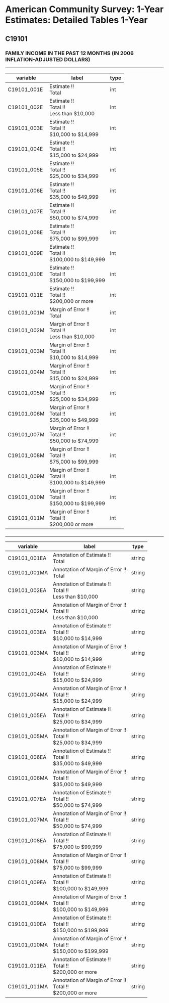 # American Community Survey: 1-Year Estimates: Detailed Tables 1-Year

## C19101

### FAMILY INCOME IN THE PAST 12 MONTHS (IN 2006 INFLATION-ADJUSTED DOLLARS)

___

| variable | label | type |
| ----- | ----- | ----- |
| C19101_001E | Estimate !!<br>Total | int |
| C19101_002E | Estimate !!<br>Total !!<br>Less than $10,000 | int |
| C19101_003E | Estimate !!<br>Total !!<br>$10,000 to $14,999 | int |
| C19101_004E | Estimate !!<br>Total !!<br>$15,000 to $24,999 | int |
| C19101_005E | Estimate !!<br>Total !!<br>$25,000 to $34,999 | int |
| C19101_006E | Estimate !!<br>Total !!<br>$35,000 to $49,999 | int |
| C19101_007E | Estimate !!<br>Total !!<br>$50,000 to $74,999 | int |
| C19101_008E | Estimate !!<br>Total !!<br>$75,000 to $99,999 | int |
| C19101_009E | Estimate !!<br>Total !!<br>$100,000 to $149,999 | int |
| C19101_010E | Estimate !!<br>Total !!<br>$150,000 to $199,999 | int |
| C19101_011E | Estimate !!<br>Total !!<br>$200,000 or more | int |
| C19101_001M | Margin of Error !!<br>Total | int |
| C19101_002M | Margin of Error !!<br>Total !!<br>Less than $10,000 | int |
| C19101_003M | Margin of Error !!<br>Total !!<br>$10,000 to $14,999 | int |
| C19101_004M | Margin of Error !!<br>Total !!<br>$15,000 to $24,999 | int |
| C19101_005M | Margin of Error !!<br>Total !!<br>$25,000 to $34,999 | int |
| C19101_006M | Margin of Error !!<br>Total !!<br>$35,000 to $49,999 | int |
| C19101_007M | Margin of Error !!<br>Total !!<br>$50,000 to $74,999 | int |
| C19101_008M | Margin of Error !!<br>Total !!<br>$75,000 to $99,999 | int |
| C19101_009M | Margin of Error !!<br>Total !!<br>$100,000 to $149,999 | int |
| C19101_010M | Margin of Error !!<br>Total !!<br>$150,000 to $199,999 | int |
| C19101_011M | Margin of Error !!<br>Total !!<br>$200,000 or more | int |
### 

___

| variable | label | type |
| ----- | ----- | ----- |
| C19101_001EA | Annotation of Estimate !!<br>Total | string |
| C19101_001MA | Annotation of Margin of Error !!<br>Total | string |
| C19101_002EA | Annotation of Estimate !!<br>Total !!<br>Less than $10,000 | string |
| C19101_002MA | Annotation of Margin of Error !!<br>Total !!<br>Less than $10,000 | string |
| C19101_003EA | Annotation of Estimate !!<br>Total !!<br>$10,000 to $14,999 | string |
| C19101_003MA | Annotation of Margin of Error !!<br>Total !!<br>$10,000 to $14,999 | string |
| C19101_004EA | Annotation of Estimate !!<br>Total !!<br>$15,000 to $24,999 | string |
| C19101_004MA | Annotation of Margin of Error !!<br>Total !!<br>$15,000 to $24,999 | string |
| C19101_005EA | Annotation of Estimate !!<br>Total !!<br>$25,000 to $34,999 | string |
| C19101_005MA | Annotation of Margin of Error !!<br>Total !!<br>$25,000 to $34,999 | string |
| C19101_006EA | Annotation of Estimate !!<br>Total !!<br>$35,000 to $49,999 | string |
| C19101_006MA | Annotation of Margin of Error !!<br>Total !!<br>$35,000 to $49,999 | string |
| C19101_007EA | Annotation of Estimate !!<br>Total !!<br>$50,000 to $74,999 | string |
| C19101_007MA | Annotation of Margin of Error !!<br>Total !!<br>$50,000 to $74,999 | string |
| C19101_008EA | Annotation of Estimate !!<br>Total !!<br>$75,000 to $99,999 | string |
| C19101_008MA | Annotation of Margin of Error !!<br>Total !!<br>$75,000 to $99,999 | string |
| C19101_009EA | Annotation of Estimate !!<br>Total !!<br>$100,000 to $149,999 | string |
| C19101_009MA | Annotation of Margin of Error !!<br>Total !!<br>$100,000 to $149,999 | string |
| C19101_010EA | Annotation of Estimate !!<br>Total !!<br>$150,000 to $199,999 | string |
| C19101_010MA | Annotation of Margin of Error !!<br>Total !!<br>$150,000 to $199,999 | string |
| C19101_011EA | Annotation of Estimate !!<br>Total !!<br>$200,000 or more | string |
| C19101_011MA | Annotation of Margin of Error !!<br>Total !!<br>$200,000 or more | string |

